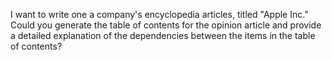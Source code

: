 I want to write one a company's encyclopedia articles, titled "Apple Inc." Could you generate the table of contents for the opinion article and provide a detailed explanation of the dependencies between the items in the table of contents?